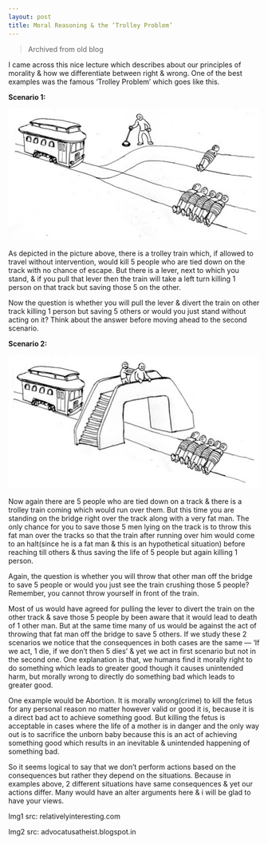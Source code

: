 ```yaml
---
layout: post
title: Moral Reasoning & the ‘Trolley Problem’
---
```


> Archived from old blog

I came across this nice lecture which describes about our principles of morality & how we differentiate between right & wrong. One of the best examples was the famous ‘Trolley Problem’ which goes like this.

**Scenario 1:**

![trolley problem case 1](/assets/images/posts/trolley-problem-1.jpg)

As depicted in the picture above, there is a trolley train which, if allowed to travel without intervention, would kill 5 people who are tied down on the track with no chance of escape. But there is a lever, next to which you stand, & if you pull that lever then the train will take a left turn killing 1 person on that track but saving those 5 on the other.

Now the question is whether you will pull the lever & divert the train on other track killing 1 person but saving 5 others or would you just stand without acting on it? Think about the answer before moving ahead to the second scenario.

**Scenario 2:**

![trolley problem case 2](/assets/images/posts/trolley-problem-2.jpg)

Now again there are 5 people who are tied down on a track & there is a trolley train coming which would run over them. But this time you are standing on the bridge right over the track along with a very fat man. The only chance for you to save those 5 men lying on the track is to throw this fat man over the tracks so that the train after running over him would come to an halt(since he is a fat man & this is an hypothetical situation) before reaching till others & thus saving the life of 5 people but again killing 1 person.

Again, the question is whether you will throw that other man off the bridge to save 5 people or would you just see the train crushing those 5 people? Remember, you cannot throw yourself in front of the train.

Most of us would have agreed for pulling the lever to divert the train on the other track & save those 5 people by been aware that it would lead to death of 1 other man. But at the same time many of us would be against the act of throwing that fat man off the bridge to save 5 others. If we study these 2 scenarios we notice that the consequences in both cases are the same — ‘If we act, 1 die, if we don’t then 5 dies’ & yet we act in first scenario but not in the second one. One explanation is that, we humans find it morally right to do something which leads to greater good though it causes unintended harm, but morally wrong to directly do something bad which leads to greater good.

One example would be Abortion. It is morally wrong(crime) to kill the fetus for any personal reason no matter however valid or good it is, because it is a direct bad act to achieve something good. But killing the fetus is acceptable in cases where the life of a mother is in danger and the only way out is to sacrifice the unborn baby because this is an act of achieving something good which results in an inevitable & unintended happening of something bad.

So it seems logical to say that we don’t perform actions based on the consequences but rather they depend on the situations. Because in examples above, 2 different situations have same consequences & yet our actions differ. Many would have an alter arguments here & i will be glad to have your views.

Img1 src: relativelyinteresting.com

Img2 src: advocatusatheist.blogspot.in


